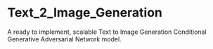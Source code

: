 # Text_2_Image_Generation
A ready to implement, scalable Text to Image Generation Conditional Generative Adversarial Network model.
